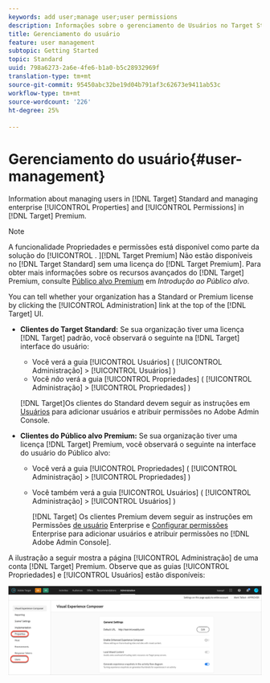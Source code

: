 ```yaml
---
keywords: add user;manage user;user permissions
description: Informações sobre o gerenciamento de Usuários no Target Standard e de Propriedades e permissões do empresariais no Target Premium.
title: Gerenciamento do usuário
feature: user management
subtopic: Getting Started
topic: Standard
uuid: 798a6273-2a6e-4fe6-b1a0-b5c28932969f
translation-type: tm+mt
source-git-commit: 95450abc32be19d04b791af3c62673e9411ab53c
workflow-type: tm+mt
source-wordcount: '226'
ht-degree: 25%

---
```



# Gerenciamento do usuário{#user-management}

Information about managing users in [!DNL Target] Standard and managing enterprise [!UICONTROL Properties] and [!UICONTROL Permissions] in [!DNL Target] Premium.

>[!NOTE]
>
>A funcionalidade Propriedades e permissões está disponível como parte da solução do [!UICONTROL . ][!DNL Target Premium] Não estão disponíveis no [!DNL Target Standard] sem uma licença do [!DNL Target Premium]. Para obter mais informações sobre os recursos avançados do [!DNL Target] Premium, consulte [Público alvo Premium](/help/c-intro/intro.md#premium) em *Introdução ao Público alvo*.

You can tell whether your organization has a Standard or Premium license by clicking the [!UICONTROL Administration] link at the top of the [!DNL Target] UI.

* **Clientes do Target Standard:** Se sua organização tiver uma licença [!DNL Target] padrão, você observará o seguinte na [!DNL Target] interface do usuário:

   * Você verá a guia [!UICONTROL Usuários] ( [!UICONTROL Administração] > [!UICONTROL Usuários] )
   * Você *não* verá a guia [!UICONTROL Propriedades] ( [!UICONTROL Administração] > [!UICONTROL Propriedades] )

   [!DNL Target]Os clientes do Standard devem seguir as instruções em [Usuários](/help/administrating-target/c-user-management/c-user-management/user-management.md) para adicionar usuários e atribuir permissões no Adobe Admin Console.

* **Clientes do Público alvo Premium:** Se sua organização tiver uma licença [!DNL Target] Premium, você observará o seguinte na interface do usuário do Público alvo:

   * Você verá a guia [!UICONTROL Propriedades] ( [!UICONTROL Administração] > [!UICONTROL Propriedades] )
   * Você também verá a guia [!UICONTROL Usuários] ( [!UICONTROL Administração] > [!UICONTROL Usuários] )

      [!DNL Target] Os clientes Premium devem seguir as instruções em Permissões [de usuário](/help/administrating-target/c-user-management/property-channel/property-channel.md#concept_E396B16FA2024ADBA27BC056138F9838) Enterprise e [Configurar permissões](/help/administrating-target/c-user-management/property-channel/properties-overview.md#concept_22F2855DBF0D4754B9460F5D68749C71) Enterprise para adicionar usuários e atribuir permissões no [!DNL Adobe Admin Console].

A ilustração a seguir mostra a página [!UICONTROL Administração] de uma conta [!DNL Target] Premium. Observe que as guias [!UICONTROL Propriedades] e [!UICONTROL Usuários] estão disponíveis:

![Guia Administração](/help/administrating-target/assets/premium.png)

